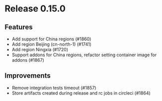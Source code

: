 # Release 0.15.0


## Features

- Add support for China regions (#1860)
- Add region Beijing (cn-north-1) (#1741)
- Add region Ningxia (#1720)
- Support addons for China regions, refactor setting container image for addons (#1867)

## Improvements

- Remove integration tests timeout (#1857)
- Store artifacts created during release and rc jobs in circleci (#1864)

